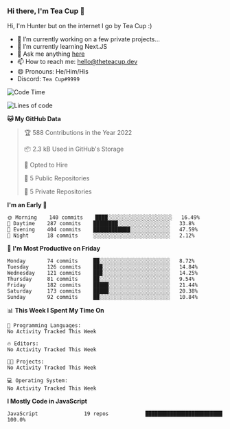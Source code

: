 ### Hi there, I'm Tea Cup 👋 

Hi, I'm Hunter but on the internet I go by Tea Cup :)

- 🔭 I’m currently working on a few private projects...
- 🌱 I’m currently learning Next.JS
- 💬 Ask me anything [here](https://github.com/TheTeaCup/TheTeaCup/issues)
- 📫 How to reach me: [hello@theteacup.dev](mailto:hello@theteacup.dev)
- 😄 Pronouns: He/Him/His
- Discord: `Tea Cup#9999`

<!--START_SECTION:waka-->
![Code Time](http://img.shields.io/badge/Code%20Time-181%20hrs%2052%20mins-blue)

![Lines of code](https://img.shields.io/badge/From%20Hello%20World%20I%27ve%20Written-70%20Thousand%20lines%20of%20code-blue)

**🐱 My GitHub Data** 

> 🏆 588 Contributions in the Year 2022
 > 
> 📦 2.3 kB Used in GitHub's Storage 
 > 
> 💼 Opted to Hire
 > 
> 📜 5 Public Repositories 
 > 
> 🔑 5 Private Repositories  
 > 
**I'm an Early 🐤** 

```text
🌞 Morning    140 commits    ████░░░░░░░░░░░░░░░░░░░░░   16.49% 
🌆 Daytime    287 commits    ████████░░░░░░░░░░░░░░░░░   33.8% 
🌃 Evening    404 commits    ████████████░░░░░░░░░░░░░   47.59% 
🌙 Night      18 commits     ░░░░░░░░░░░░░░░░░░░░░░░░░   2.12%

```
📅 **I'm Most Productive on Friday** 

```text
Monday       74 commits     ██░░░░░░░░░░░░░░░░░░░░░░░   8.72% 
Tuesday      126 commits    ███░░░░░░░░░░░░░░░░░░░░░░   14.84% 
Wednesday    121 commits    ███░░░░░░░░░░░░░░░░░░░░░░   14.25% 
Thursday     81 commits     ██░░░░░░░░░░░░░░░░░░░░░░░   9.54% 
Friday       182 commits    █████░░░░░░░░░░░░░░░░░░░░   21.44% 
Saturday     173 commits    █████░░░░░░░░░░░░░░░░░░░░   20.38% 
Sunday       92 commits     ██░░░░░░░░░░░░░░░░░░░░░░░   10.84%

```


📊 **This Week I Spent My Time On** 

```text
💬 Programming Languages: 
No Activity Tracked This Week

🔥 Editors: 
No Activity Tracked This Week

🐱‍💻 Projects: 
No Activity Tracked This Week

💻 Operating System: 
No Activity Tracked This Week

```

**I Mostly Code in JavaScript** 

```text
JavaScript               19 repos            █████████████████████████   100.0%

```



<!--END_SECTION:waka-->
